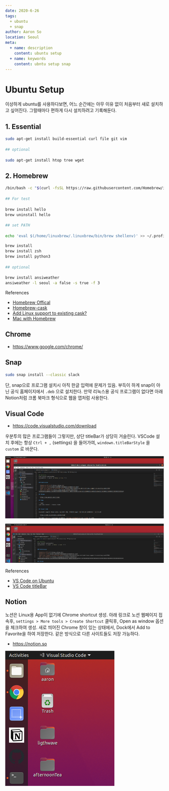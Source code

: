 ```yaml
---
date: 2020-6-26
tags:
  + ubuntu
  + snap
author: Aaron So
location: Seoul
meta:
  + name: description
    content: ubuntu setup
  + name: keywords
    content: ubntu setup snap
---
```


# Ubuntu Setup

이상하게 ubuntu를 사용하다보면, 어느 순간에는 아무 이유 없이 처음부터 새로 설치하고 싶어진다. 그럴때마다 편하게 다시 설치하려고 기록해둔다.

## 1. Essential

```bash
sudo apt-get install build-essential curl file git vim

## optional

sudo apt-get install htop tree wget
```

## 2. Homebrew

```bash
/bin/bash -c "$(curl -fsSL https://raw.githubusercontent.com/Homebrew/install/master/install.sh)"

## For test

brew install hello
brew uninstall hello

## set PATH

echo 'eval $(/home/linuxbrew/.linuxbrew/bin/brew shellenv)' >> ~/.profile
```

```bash
brew install
brew install zsh
brew install python3

## optional

brew install ansiweather
ansiweather -l seoul -a false -s true -f 3
```

References

- [Homebrew Offical](!https://brew.sh/)
- [Homebrew-cask](!https://github.com/Homebrew/homebrew-cask)
- [Add Linux support to existing cask?](!https://discourse.brew.sh/t/add-linux-support-to-existing-cask/5766)
- [Mac with Homebrew](!https://youngmind.tistory.com/entry/%EB%82%B4%EA%B0%80-%EC%84%A4%EC%B9%98%ED%95%9C-%EB%A7%A5%EC%9A%A9-%EC%96%B4%ED%94%8C%EB%A6%AC%EC%BC%80%EC%9D%B4%EC%85%98%EB%93%A4)

## Chrome

- <https://www.google.com/chrome/>

## Snap

```bash
sudo snap install --classic slack
```

단, snap으로 프로그램 설치시 아직 한글 입력에 문제가 있음. 부득이 하게 snap이 아닌 공식 홈페이지에서 `.deb` 으로 설치한다. 만약 리눅스용 공식 프로그램이 없다면 아래 Notion처럼 크롬 북마크 형식으로 웹을 앱처럼 사용한다.

## Visual Code

- <https://code.visualstudio.com/download>

우분투의 많은 프로그램들이 그렇지만, 상단 titleBar가 상당히 거슬린다. VSCode 설치 후에는 항상 `Ctrl + ,` (settings) 을 들어가여, `windown.titleBarStyle` 을 `custom` 로 바꾼다.

![VSCode with titleBar](../_img/with-titleBar.png)

![VSCode without titleBar](../_img/Without-titlebar.png)

References

- [VS Code on Ubuntu](!https://gist.github.com/philoskim/a79440bd51ae40f04a4d7cafa472caf1)
- [VS Code titleBar](!https://www.reddit.com/r/vscode/comments/9624id/how_did_i_not_know_about_this_setting_its/)

## Notion

노션은 Linux용 App이 없기에 Chrome shortcut 생성. 아래 링크로 노션 웹페이지 접속후, `settings > More tools > Create Shortcut` 클릭후, Open as window 옵션을 체크하여 생성. 새로 띄어진 Chrome 창이 있는 상태에서, Dock에서 Add to Favorite을 하여 저장한다. 같은 방식으로 다른 사이트들도 저장 가능하다.

- <https://notion.so>

![Ubuntu Dock](../_img/ubuntu-dock.png)
